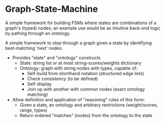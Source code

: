 # Graph-State-Machine
A simple framework for building FSMs where states are combinations of a graph's (typed) nodes; an example use would be as intuitive back-end logic by pathing through an ontology.


A simple framework to step through a graph given a state by identifying best-matching 'next' nodes.

- Provides "state" and "ontology" constructs 
    - State: string list or at most string-scores/weights dictionary
    - Ontology: graph with string nodes with types, capable of:
        - Self-build from shorthand notation (structured edge lists)
        - Check consistency (to be defined)
        - Self-display
        - Join up with another with common nodes (exact ontology matching)
- Allow definition and application of "reasoning" rules of this form:
    - Given a state, an ontology and arbitrary restrictions (weight/scores, range, types)
    - Return ordered "matches" (nodes) from the ontology to the state


